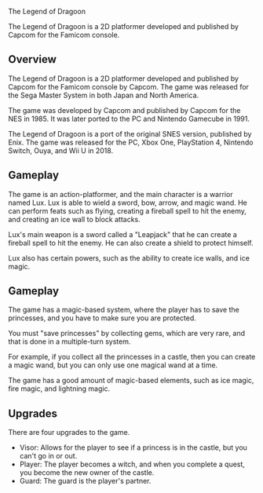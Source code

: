 The Legend of Dragoon

The Legend of Dragoon is a 2D platformer developed and published by Capcom for the Famicom console.

## Overview

The Legend of Dragoon is a 2D platformer developed and published by Capcom for the Famicom console by Capcom. The game was released for the Sega Master System in both Japan and North America.

The game was developed by Capcom and published by Capcom for the NES in 1985. It was later ported to the PC and Nintendo Gamecube in 1991.

The Legend of Dragoon is a port of the original SNES version, published by Enix. The game was released for the PC, Xbox One, PlayStation 4, Nintendo Switch, Ouya, and Wii U in 2018.

## Gameplay

The game is an action-platformer, and the main character is a warrior named Lux. Lux is able to wield a sword, bow, arrow, and magic wand. He can perform feats such as flying, creating a fireball spell to hit the enemy, and creating an ice wall to block attacks.

Lux's main weapon is a sword called a "Leapjack" that he can create a fireball spell to hit the enemy. He can also create a shield to protect himself.

Lux also has certain powers, such as the ability to create ice walls, and ice magic.

## Gameplay

The game has a magic-based system, where the player has to save the princesses, and you have to make sure you are protected.

You must "save princesses" by collecting gems, which are very rare, and that is done in a multiple-turn system.

For example, if you collect all the princesses in a castle, then you can create a magic wand, but you can only use one magical wand at a time.

The game has a good amount of magic-based elements, such as ice magic, fire magic, and lightning magic.

## Upgrades

There are four upgrades to the game.

*   Visor: Allows for the player to see if a princess is in the castle, but you can't go in or out.
*   Player: The player becomes a witch, and when you complete a quest, you become the new owner of the castle.
*   Guard: The guard is the player's partner.